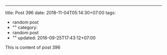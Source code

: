 ---
title: Post 396
date: 2018-11-04T05:14:30+07:00
tags:
  - random post
  - ""
category:
  - random post
  - ""
updated: 2016-09-25T17:43:12+07:00

This is content of post 396